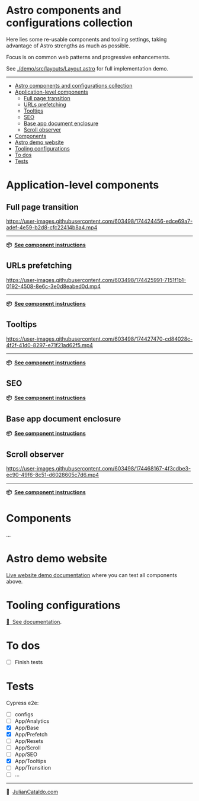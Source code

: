 # Astro components and configurations collection

Here lies some re-usable components and tooling settings,
taking advantage of Astro strengths as much as possible.

Focus is on common web patterns and progressive enhancements.

See [./demo/src/layouts/Layout.astro](demo/src/layouts/Layout.astro)
for full implementation demo.

---

- [Astro components and configurations collection](#astro-components-and-configurations-collection)
- [Application-level components](#application-level-components)
  - [Full page transition](#full-page-transition)
  - [URLs prefetching](#urls-prefetching)
  - [Tooltips](#tooltips)
  - [SEO](#seo)
  - [Base app document enclosure](#base-app-document-enclosure)
  - [Scroll observer](#scroll-observer)
- [Components](#components)
- [Astro demo website](#astro-demo-website)
- [Tooling configurations](#tooling-configurations)
- [To dos](#to-dos)
- [Tests](#tests)

# Application-level components

## Full page transition

https://user-images.githubusercontent.com/603498/174424456-edce69a7-adef-4e59-b2d8-cfc22414b8a4.mp4

---

**📦  [See component instructions](./app/Transition/README.md)**

## URLs prefetching

https://user-images.githubusercontent.com/603498/174425991-7151f1b1-0192-4508-8e6c-3e0d8eabed0d.mp4

---

**📦  [See component instructions](./app/Prefetch/README.md)**

## Tooltips

https://user-images.githubusercontent.com/603498/174427470-cd84028c-4f2f-41d0-8297-e71f21ad62f5.mp4

---

**📦  [See component instructions](./app/Tooltips/README.md)**

## SEO

**📦  [See component instructions](./app/SEO/README.md)**

## Base app document enclosure

**📦  [See component instructions](./app/Base/README.md)**

## Scroll observer

https://user-images.githubusercontent.com/603498/174468167-4f3cdbe3-ec90-49f6-8c51-d6028605c7d6.mp4

---

**📦  [See component instructions](./app/Scroll/Observer/README.md)**

# Components

…

# Astro demo website

[Live website demo documentation](./demo/README.md) where you can test all components above.

# Tooling configurations

[📖  See documentation](./configs/README.md).

# To dos

- [ ] Finish tests

# Tests

Cypress e2e:

- [ ] configs
- [ ] App/Analytics
- [x] App/Base
- [x] App/Prefetch
- [ ] App/Resets
- [ ] App/Scroll
- [ ] App/SEO
- [x] App/Tooltips
- [ ] App/Transition
- [ ] …

---

🔗  [JulianCataldo.com](https://www.juliancataldo.com/)
